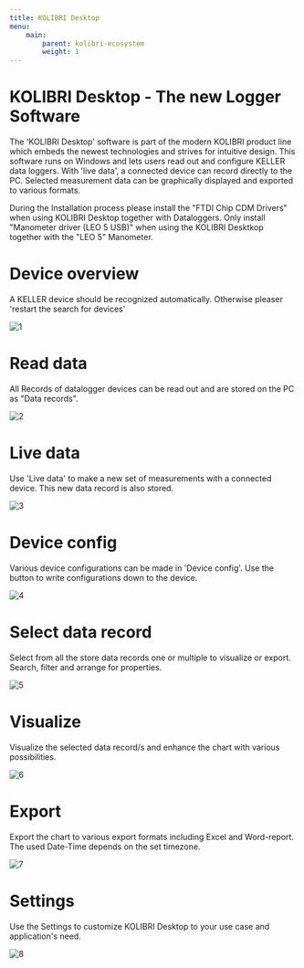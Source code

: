 ```yaml
---
title: KOLIBRI Desktop
menu:
    main:
        parent: kolibri-ecosystem
        weight: 1
---
```


# KOLIBRI Desktop - The new Logger Software

The 'KOLIBRI Desktop' software is part of the modern KOLIBRI product line which embeds the newest technologies and strives for intuitive design. This software runs on Windows and lets users read out and configure KELLER data loggers. With 'live data', a connected device can record directly to the PC. Selected measurement data can be graphically displayed and exported to various formats.

During the Installation process please install the "FTDI Chip CDM Drivers" when using KOLIBRI Desktop together with Dataloggers. Only install "Manometer driver (LEO 5 USB)" when using the KOLIBRI Desktkop together with the "LEO 5" Manometer.

# Device overview

A KELLER device should be recognized automatically. Otherwise pleaser 'restart the search for devices'

![1](\images\1.png)



# Read data

All Records of datalogger devices can be read out and are stored on the PC as "Data records".

![2](\\images\2.png)



# Live data

Use 'Live data' to make a new set of measurements with a connected device. This new data record is also stored.

![3](\\images\3.png)



# Device config

Various device configurations can be made in 'Device config'. Use the button to write configurations down to the device.

![4](\\images\4.png)



# Select data record

Select from all the store data records one or multiple to visualize or export. Search, filter and arrange for properties.

![5](\\images\5.png)



# Visualize

Visualize the selected data record/s and enhance the chart with various possibilities.

![6](\\images\6.png)



# Export

Export the chart to various export formats including Excel and Word-report. The used Date-Time depends on the set timezone.

![7](\\images\7.png)



# Settings

Use the Settings to customize KOLIBRI Desktop to your use case and application's need.

![8](\\images\8.png)
